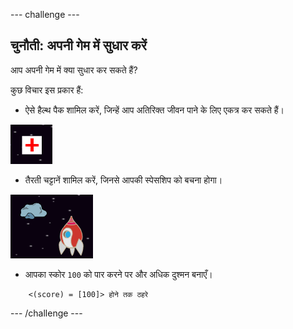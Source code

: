 --- challenge ---
## चुनौती: अपनी गेम में सुधार करें
आप अपनी गेम में क्या सुधार कर सकते हैं?

कुछ विचार इस प्रकार हैं:

+ ऐसे हैल्थ पैक शामिल करें, जिन्हें आप अतिरिक्त जीवन पाने के लिए एकत्र कर सकते हैं।

![screenshot](images/invaders-aid.png)

+ तैरती चट्टानें शामिल करें, जिनसे आपकी स्पेसशिप को बचना होगा।

![screenshot](images/invaders-rocks.png)

+ आपका स्कोर `100` को पार करने पर और अधिक दुश्मन बनाएँ।

```blocks
	<(score) = [100]> होने तक ठहरे
```

--- /challenge ---
